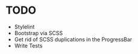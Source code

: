 # TODO

- Stylelint 
- Bootstrap via SCSS
- Get rid of SCSS duplications in the ProgressBar
- Write Tests
